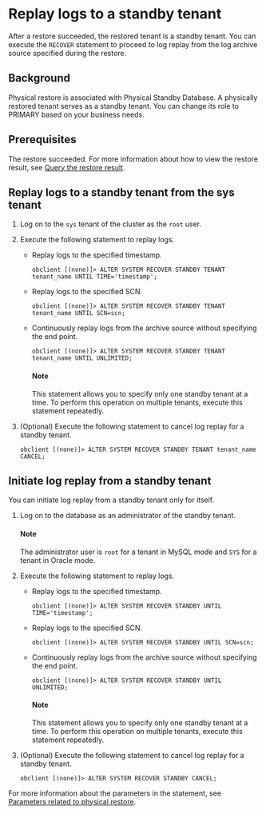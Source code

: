 # Replay logs to a standby tenant

After a restore succeeded, the restored tenant is a standby tenant. You can execute the `RECOVER` statement to proceed to log replay from the log archive source specified during the restore.

## Background

Physical restore is associated with Physical Standby Database. A physically restored tenant serves as a standby tenant. You can change its role to PRIMARY based on your business needs.

## Prerequisites

The restore succeeded. For more information about how to view the restore result, see [Query the restore result](../600.restore-data/500.view-the-restore-history.md).

## Replay logs to a standby tenant from the sys tenant

1. Log on to the `sys` tenant of the cluster as the `root` user.

2. Execute the following statement to replay logs.


   * Replay logs to the specified timestamp.

      ```shell
      obclient [(none)]> ALTER SYSTEM RECOVER STANDBY TENANT tenant_name UNTIL TIME='timestamp';
      ```

   * Replay logs to the specified SCN.

      ```shell
      obclient [(none)]> ALTER SYSTEM RECOVER STANDBY TENANT tenant_name UNTIL SCN=scn;
      ```

   * Continuously replay logs from the archive source without specifying the end point.

      ```shell
      obclient [(none)]> ALTER SYSTEM RECOVER STANDBY TENANT tenant_name UNTIL UNLIMITED;
      ```

     <main id="notice" type='explain'>
     <h4>Note</h4>
     <p>This statement allows you to specify only one standby tenant at a time. To perform this operation on multiple tenants, execute this statement repeatedly. </p>
     </main>

3. (Optional) Execute the following statement to cancel log replay for a standby tenant.

   ```shell
   obclient [(none)]> ALTER SYSTEM RECOVER STANDBY TENANT tenant_name CANCEL;
   ```

## Initiate log replay from a standby tenant

You can initiate log replay from a standby tenant only for itself.

1. Log on to the database as an administrator of the standby tenant.

   <main id="notice" type='explain'>
   <h4>Note</h4>
   <p>The administrator user is <code>root</code> for a tenant in MySQL mode and <code>SYS</code> for a tenant in Oracle mode. </p>
   </main>

2. Execute the following statement to replay logs.


   * Replay logs to the specified timestamp.

      ```shell
      obclient [(none)]> ALTER SYSTEM RECOVER STANDBY UNTIL TIME='timestamp';
      ```

   * Replay logs to the specified SCN.

      ```shell
      obclient [(none)]> ALTER SYSTEM RECOVER STANDBY UNTIL SCN=scn;
      ```

   * Continuously replay logs from the archive source without specifying the end point.

      ```shell
      obclient [(none)]> ALTER SYSTEM RECOVER STANDBY UNTIL UNLIMITED;
      ```

     <main id="notice" type='explain'>
     <h4>Note</h4>
     <p>This statement allows you to specify only one standby tenant at a time. To perform this operation on multiple tenants, execute this statement repeatedly. </p>
     </main>

3. (Optional) Execute the following statement to cancel log replay for a standby tenant.

   ```shell
   obclient [(none)]> ALTER SYSTEM RECOVER STANDBY CANCEL;
   ```

For more information about the parameters in the statement, see [Parameters related to physical restore](../600.restore-data/800.parameters-of-the-restore.md).
